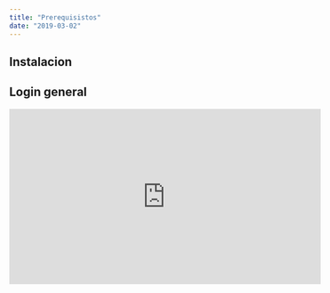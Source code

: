 ```yaml
---
title: "Prerequisistos"
date: "2019-03-02"
---
```

## Instalacion

## Login general
<div class="Center">
    <iframe width="560" height="315" src="https://www.youtube.com/embed/C-Whlek9vwE" frameborder="0" allow="accelerometer; autoplay; encrypted-media; gyroscope; picture-in-picture" allowfullscreen></iframe>
</div>